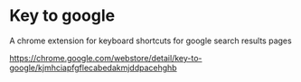 # Key to google

A chrome extension for keyboard shortcuts for google search results pages

https://chrome.google.com/webstore/detail/key-to-google/kjmhciapfgflecabedakmjddpacehghb
